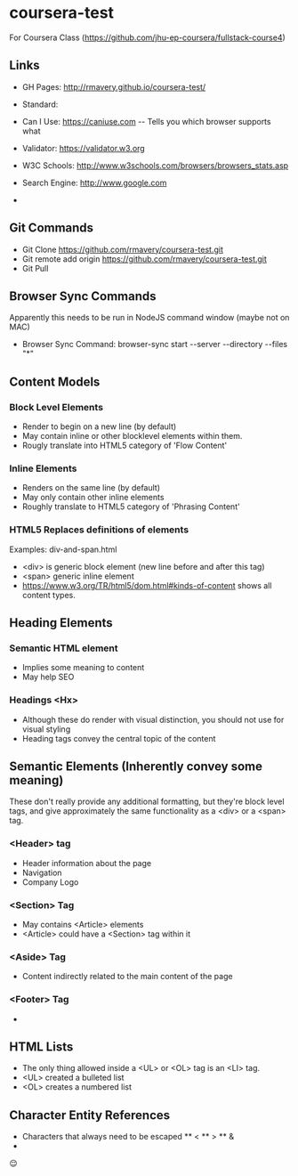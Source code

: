 # coursera-test
For Coursera Class (https://github.com/jhu-ep-coursera/fullstack-course4) 

## Links ##
* GH Pages: http://rmavery.github.io/coursera-test/

* Standard: 
* Can I Use: https://caniuse.com
 -- Tells you which browser supports what
* Validator: https://validator.w3.org
* W3C Schools: http://www.w3schools.com/browsers/browsers_stats.asp
* Search Engine: http://www.google.com 
* 
 
## Git Commands ##
* Git Clone https://github.com/rmavery/coursera-test.git
* Git remote add origin https://github.com/rmavery/coursera-test.git
* Git Pull

## Browser Sync Commands ##
Apparently this needs to be run in NodeJS command window (maybe not on MAC) 
* Browser Sync Command: browser-sync start --server --directory --files "*"

## Content Models
### Block Level Elements
* Render to begin on a new line (by default) 
* May contain inline or other blocklevel elements within them. 
* Rougly translate into HTML5 category of 'Flow Content' 

### Inline Elements
* Renders on the same line (by default)
* May only contain other inline elements 
* Roughly translate to HTML5 category of 'Phrasing Content' 

### HTML5 Replaces definitions of elements
Examples: div-and-span.html 
* <div&gt; is generic block element (new line before and after this tag)
* <span&gt; generic inline element 
* https://www.w3.org/TR/html5/dom.html#kinds-of-content shows all content types. 

## Heading Elements 
### Semantic HTML element
* Implies some meaning to content 
* May help SEO
### Headings <Hx&gt;
* Although these do render with visual distinction, you should not use for visual styling 
* Heading tags convey the central topic of the content


## Semantic Elements (Inherently convey some meaning) 
These don't really provide any additional formatting, but they're block level tags, and give approximately the same functionality as a &lt;div&gt; or a &lt;span&gt; tag.  
### &lt;Header&gt; tag 
* Header information about the page
* Navigation
* Company Logo
### &lt;Section&gt; Tag
* May contains &lt;Article&gt; elements 
* &lt;Article&gt; could have a &lt;Section&gt; tag within it 
### &lt;Aside&gt; Tag 
* Content indirectly related to the main content of the page 
### &lt;Footer&gt; Tag 
* 

## HTML Lists 
* The only thing allowed inside a &lt;UL&gt; or &lt;OL&gt; tag is an &lt;LI&gt; tag.  
* &lt;UL&gt; created a bulleted list
* &lt;OL&gt; creates a numbered list

## Character Entity References
* Characters that always need to be escaped 
** &lt; 
** &gt; 
** &amp; 
* 



:relieved:
